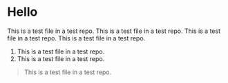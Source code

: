 # Hello
This is a test file in a test repo. This is a test file in a test repo.
This is a test file in a test repo. This is a test file in a test repo.

1. This is a test file in a test repo.
1. This is a test file in a test repo.

> This is a test file in a test repo.
